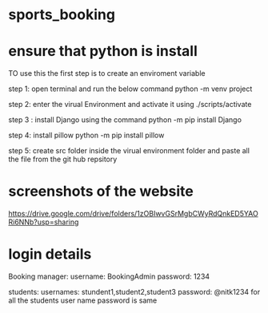 # sports_booking
# ensure that python is install
TO use this the first step is to create an enviroment variable

step 1:
    open terminal and run the below command
    python -m venv project

step 2:
    enter the virual Environment and activate it using
    ./scripts/activate

step 3 :
    install Django using the command
     python -m pip install Django

step 4:
    install pillow 
     python -m pip install pillow

step 5:
    create src folder inside the virual environment folder and paste all the file from the git hub   repsitory

# screenshots of the website
https://drive.google.com/drive/folders/1zOBIwvGSrMgbCWyRdQnkED5YAORi6NNb?usp=sharing
# login details

Booking manager:
    username: BookingAdmin
    password: 1234

students:
    usernames: stundent1,student2,student3
    password: @nitk1234
    for all the students user name password is same
    
